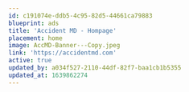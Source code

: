```yaml
---
id: c191074e-ddb5-4c95-82d5-44661ca79883
blueprint: ads
title: 'Accident MD - Hompage'
placement: home
image: AccMD-Banner---Copy.jpeg
link: 'https://accidentmd.com'
active: true
updated_by: a034f527-2110-44df-82f7-baa1cb1b5355
updated_at: 1639862274
---
```

